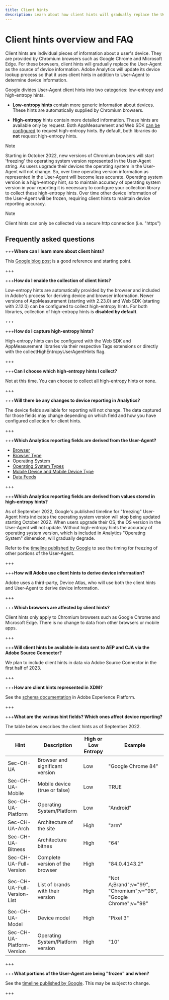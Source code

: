 ```yaml
---
title: Client hints
description: Learn about how client hints will gradually replace the User-Agent as the source of device information.
---
```


# Client hints overview and FAQ

Client hints are individual pieces of information about a user's device. They are provided by Chromium browsers such as Google Chrome and Microsoft Edge. For these browsers, client hints will gradually replace the User-Agent as the source of device information. Adobe Analytics will update its device lookup process so that it uses client hints in addition to User-Agent to determine device information.

Google divides User-Agent client hints into two categories: low-entropy and high-entropy hints.

* **Low-entropy hints** contain more generic information about devices. These hints are automatically supplied by Chromium browsers.

* **High-entropy** hints contain more detailed information. These hints are available only by request. Both AppMeasurement and Web SDK [can be configured](/help/implement/vars/config-vars/collecthighentropyuseragenthints.md) to request high-entropy hints. By default, both libraries do **not** request high-entropy hints.

>[!NOTE]
>
>Starting in October 2022, new versions of Chromium browsers will start 'freezing' the operating system version represented in the User-Agent string. As users upgrade their devices the operating system in the User-Agent will not change. So, over time operating version information as represented in the User-Agent will become less accurate. Operating system version is a high-entropy hint, so to maintain accuracy of operating system version in your reporting it is necessary to configure your collection library to collect these high-entropy hints. Over time other device information of the User-Agent will be frozen, requiring client hints to maintain device reporting accuracy.

>[!NOTE]
>
>Client hints can only be collected via a secure http connection (i.e. "https")

## Frequently asked questions

+++**Where can I learn more about client hints?**

This [Google blog post](https://web.dev/user-agent-client-hints/) is a good reference and starting point.

+++

+++**How do I enable the collection of client hints?**

Low-entropy hints are automatically provided by the browser and included in Adobe's process for deriving device and browser information. Newer versions of AppMeasurement (starting with 2.23.0) and Web SDK (starting with 2.12.0) can be configured to collect high-entropy hints. For both libraries, collection of high-entropy hints is **disabled by default**. 

+++

+++**How do I capture high-entropy hints?**

High-entropy hints can be configured with the Web SDK and AppMeasurement libraries via their respective Tags extensions or directly with the collectHighEntropyUserAgentHints flag.

+++

+++**Can I choose which high-entropy hints I collect?**

Not at this time. You can choose to collect all high-entropy hints or none.

+++

+++**Will there be any changes to device reporting in Analytics?**

The device fields available for reporting will not change. The data captured for those fields may change depending on which field and how you have configured collection for client hints.

+++

+++**Which Analytics reporting fields are derived from the User-Agent?**

* [Browser](https://experienceleague.adobe.com/docs/analytics/components/dimensions/browser.html?lang=en) 
* [Browser Type](https://experienceleague.adobe.com/docs/analytics/components/dimensions/browser-type.html?lang=en)
* [Operating System](https://experienceleague.adobe.com/docs/analytics/components/dimensions/operating-systems.html?lang=en)
* [Operating System Types](https://experienceleague.adobe.com/docs/analytics/components/dimensions/operating-system-types.html?lang=en)
* [Mobile Device and Mobile Device Type](https://experienceleague.adobe.com/docs/analytics/components/dimensions/mobile-dimensions.html?lang=en)
* [Data Feeds](https://experienceleague.adobe.com/docs/analytics/export/analytics-data-feed/data-feed-contents/datafeeds-reference.html?lang=en)

+++

+++**Which Analytics reporting fields are derived from values stored in high-entropy hints?**

As of September 2022, Google's published timeline for "freezing" User-Agent hints indicates the operating system version will stop being updated starting October 2022. When users upgrade their OS, the OS version in the User-Agent will not update. Without high-entropy hints the accuracy of operating system version, which is included in Analytics "Operating System" dimension, will gradually degrade. 

Refer to the [timeline published by Google](https://blog.chromium.org/2021/09/user-agent-reduction-origin-trial-and-dates.html) to see the timing for freezing of other portions of the User-Agent.

+++

+++**How will Adobe use client hints to derive device information?**

Adobe uses a third-party, Device Atlas, who will use both the client hints and User-Agent to derive device information.

+++

+++**Which browsers are affected by client hints?**

Client hints only apply to Chromium browsers such as Google Chrome and Microsoft Edge. There is no change to data from other browsers or mobile apps.

+++

+++**Will client hints be available in data sent to AEP and CJA via the Adobe Source Connector?**

We plan to include client hints in data via Adobe Source Connector in the first half of 2023.

+++

+++**How are client hints represented in XDM?**

See the [schema documentation](https://github.com/adobe/xdm/blob/master/components/datatypes/browserdetails.schema.json#L121) in Adobe Experience Platform.

+++

+++**What are the various hint fields? Which ones affect device reporting?**

The table below describes the client hints as of September 2022.

| Hint | Description | High or Low Entropy | Example | 
| --- | --- | --- | --- | 
| Sec-CH-UA  |  Browser and significant version  | Low |  "Google Chrome 84" |
| Sec-CH-UA-Mobile |  Mobile device (true or false) |  Low |  TRUE |  
| Sec-CH-UA-Platform |  Operating System/Platform |  Low  | "Android" | 
| Sec-CH-UA-Arch |  Architecture of the site |  High |  "arm"  |  
| Sec-CH-UA-Bitness  | Architecture bitnes  | High  | "64"  |  
| Sec-CH-UA-Full-Version  | Complete version of the browser |  High  | "84.0.4143.2" |  
| Sec-CH-UA-Full-Version-List |  List of brands with their version | High | "Not A;Brand";v="99", "Chromium";v="98", "Google Chrome";v="98"  |  
| Sec-CH-UA-Model |  Device model |  High |  "Pixel 3" |  
| Sec-CH-UA-Platform-Version |  Operating System/Platform version |  High |  "10" |  

+++



+++**What portions of the User-Agent are being "frozen" and when?** 

See the [timeline published by Google](https://blog.chromium.org/2021/09/user-agent-reduction-origin-trial-and-dates.html). This may be subject to change.

+++
